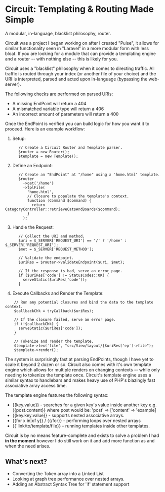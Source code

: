 # Circuit: Templating & Routing Made Simple
A modular, in-language, blacklist philosophy, router.

Circuit was a project I began working on after I created "Pulse", it allows for similar functionality seen in "Laravel"
in a more modular form with less bloat. If you are looking for a module that can provide a templating engine and a router
-- with nothing else -- this is likely for you.

Circuit uses a "blacklist" philosophy when it comes to directing traffic. All traffic is routed through your index (or 
another file of your choice) and the URI is interpreted, parsed and acted upon in-language (bypassing the web-server).

The following checks are performed on parsed URIs:

- A missing EndPoint will return a 404
- A mismatched variable type will return a 406
- An incorrect amount of parameters will return a 400

Once the EndPoint is verified you can build logic for how you want it to proceed. Here is an example workflow:

1. Setup:
```
      // Create a Circuit Router and Template parser.
      $router = new Router();
      $template = new Template();
```

2. Define an Endpoint:
```
      // Create an "EndPoint" at "/home" using a 'home.html' template.
      $router
        ->get('/home')
        ->tplFile(
          'home.html',
          // Closure to populate the template's context.
          function (Command $command) {
            return CategoryController::retrieveCatsAndBoards($command);
          }
        );
```

3. Handle the Request:
```
      // Collect the URI and method.
      $uri = $_SERVER['REQUEST_URI'] == '/' ? '/home' : $_SERVER['REQUEST_URI'];
      $met = $_SERVER['REQUEST_METHOD'];
      
      // Validate the endpoint.
      $uriRes = $router->validateEndpoint($uri, $met);
      
      // If the response is bad, serve an error page.
      if ($uriRes['code'] != StatusCodes::OK) {
        serveStatic($uriRes['code']);
      }
```

4. Execute Callbacks and Render the Template:
```
    // Run any potential closures and bind the data to the template context.
    $callbackChk = tryCallback($uriRes);
    
    // If the closure failed, serve an error page.
    if (!$callbackChk) {
      serveStatic($uriRes['code']);
    }
    
    // Tokenize and render the template.
    $template->lex('file', "src/View/layout/{$uriRes['ep']->file");
    $template->render();
```

The system is surprisingly fast at parsing EndPoints, though I have yet to scale it beyond 2 dozen or so. Circuit
also comes with it's own template engine which allows for multiple renders on changing contexts -- while only needing
to tokenize the template once. Circuit's template engine uses a similar syntax to handlebars and makes heavy use of PHP's
blazingly fast associative array access time.

The template engine features the following syntax:
- {{key.value}} - searches for a given key's value inside another key e.g. {{post.content}} where post would be: 'post' => ['content' => 'example]
- {{key.key.value}} - supports nested associative arrays.
- {{for x in|of y}} / {{/for}} - performing loops over nested arrays
- {{`link/to/template/file}} - running templates inside other templates.

Circuit is by no means feature-complete and exists to solve a problem I had __in the moment__ however I do still work on 
it and add more function as and when the need arises.

## What's next?
- Converting the Token array into a Linked List
- Looking at graph tree performance over nested arrays.
- Adding an Abstract Syntax Tree for 'if' statement support